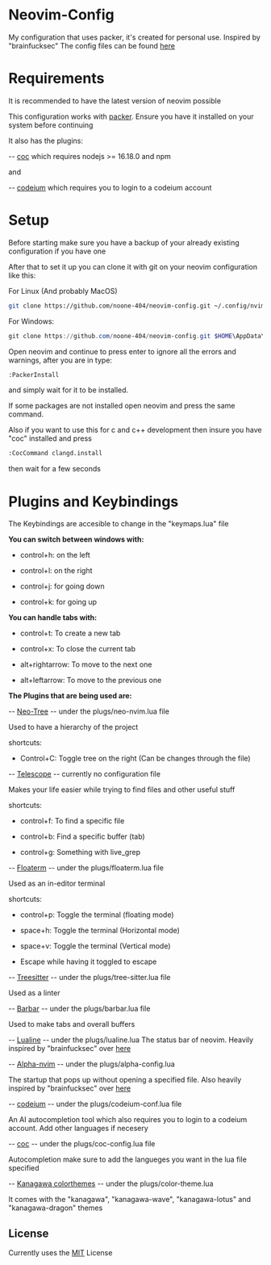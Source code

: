 # Neovim-Config

My configuration that uses packer, it's created for personal use. 
Inspired by "brainfucksec" 
The config files can be found [here](https://github.com/brainfucksec/neovim-lua)

# Requirements

It is recommended to have the latest version of neovim possible

This configuration works with [packer](https://github.com/wbthomason/packer.nvim?tab=readme-ov-file#quickstart). Ensure you have it installed on your system before continuing

It also has the plugins:

-- [coc](https://github.com/neoclide/coc.nvim) which requires nodejs >= 16.18.0 and npm

and

-- [codeium](https://github.com/Exafunction/codeium.nvim) which requires you to login to a codeium account

# Setup

Before starting make sure you have a backup of your already existing configuration if you have one

After that to set it up you can clone it with git on your neovim configuration like this:

For Linux (And probably MacOS)
```bash
git clone https://github.com/noone-404/neovim-config.git ~/.config/nvim
```

For Windows:
```powershell
git clone https://github.com/noone-404/neovim-config.git $HOME\AppData\nvim
```

Open neovim and continue to press enter to ignore all the errors and warnings, after you are in type:
```bash
:PackerInstall
```
and simply wait for it to be installed.

If some packages are not installed open neovim and press the same command.

Also if you want to use this for c and c++ development then insure you have "coc" installed and press
```bash
:CocCommand clangd.install
```
then wait for a few seconds

# Plugins and Keybindings

The Keybindings are accesible to change in the "keymaps.lua" file

**You can switch between windows with:**

* control+h: on the left

* control+l: on the right

* control+j: for going down

* control+k: for going up

**You can handle tabs with:**

* control+t: To create a new tab

* control+x: To close the current tab

* alt+rightarrow: To move to the next one

* alt+leftarrow: To move to the previous one

**The Plugins that are being used are:**

-- [Neo-Tree](https://github.com/nvim-neo-tree/neo-tree.nvim) -- under the plugs/neo-nvim.lua file

Used to have a hierarchy of the project

shortcuts:

* Control+C: Toggle tree on the right (Can be changes through the file)

-- [Telescope](https://github.com/nvim-telescope/telescope.nvim) -- currently no configuration file

Makes your life easier while trying to find files and other useful stuff

shortcuts:

* control+f: To find a specific file

* control+b: Find a specific buffer (tab)

* control+g: Something with live_grep

-- [Floaterm](https://github.com/voldikss/vim-floaterm) -- under the plugs/floaterm.lua file

Used as an in-editor terminal

shortcuts:

* control+p: Toggle the terminal (floating mode)

* space+h: Toggle the terminal (Horizontal mode)

* space+v: Toggle the terminal (Vertical mode)

* Escape while having it toggled to escape

-- [Treesitter](https://github.com/nvim-treesitter/nvim-treesitter) -- under the plugs/tree-sitter.lua file

Used as a linter

-- [Barbar](https://github.com/romgrk/barbar.nvim) -- under the plugs/barbar.lua file

Used to make tabs and overall buffers 

-- [Lualine](https://github.com/nvim-lualine/lualine.nvim) -- under the plugs/lualine.lua
The status bar of neovim. Heavily inspired by "brainfucksec" over [here](https://github.com/brainfucksec/neovim-lua/blob/main/nvim/lua/core/statusline.lua)

-- [Alpha-nvim](https://github.com/goolord/alpha-nvim) -- under the plugs/alpha-config.lua

The startup that pops up without opening a specified file. Also heavily inspired by "brainfucksec" over [here](https://github.com/brainfucksec/neovim-lua/blob/main/nvim/lua/plugins/alpha-nvim.lua)

-- [codeium](https://github.com/Exafunction/codeium.nvim) -- under the plugs/codeium-conf.lua file

An AI autocompletion tool which also requires you to login to a codeium account. Add other languages if necesery

-- [coc](https://github.com/neoclide/coc.nvim) -- under the plugs/coc-config.lua file

Autocompletion make sure to add the langueges you want in the lua file specified

-- [Kanagawa colorthemes](https://github.com/rebelot/kanagawa.nvim) -- under the plugs/color-theme.lua

It comes with the "kanagawa", "kanagawa-wave", "kanagawa-lotus" and "kanagawa-dragon" themes

## License

Currently uses the [MIT](https://choosealicense.com/licenses/mit/) License 
